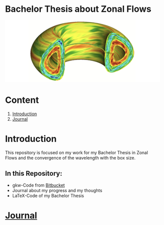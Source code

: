 # Bachelor Thesis about Zonal Flows
![alt text](pictures/zonal_flow.jpg)

# Content

1. [Introduction](#introduction)
2. [Journal](journal/JOURNAL.md)

# Introduction 
This repository is focused on my work for my Bachelor Thesis in Zonal Flows and the convergence of the wavelength with the box size. 
## In this Repository:
* gkw-Code from [Bitbucket](https://bitbucket.org/gkw/gkw/wiki/Home)
* Journal about my progress and my thoughts 
* LaTeX-Code of my Bachelor Thesis

# [Journal](journal/JOURNAL.md) 